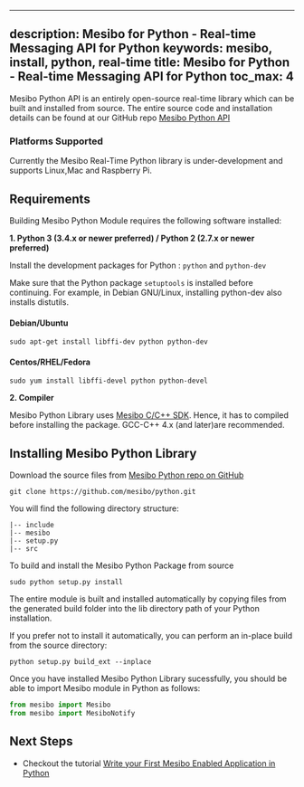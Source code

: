 
---
description: Mesibo for Python - Real-time Messaging API for Python
keywords: mesibo, install, python, real-time
title: Mesibo for Python - Real-time Messaging API for Python
toc_max: 4
---

Mesibo Python API is an entirely open-source real-time library which can be built and installed from source. The entire source code and installation details can be found at our GitHub repo  [Mesibo Python API](https://github.com/mesibo/python)

### Platforms Supported 
Currently the Mesibo Real-Time Python library is under-development and supports Linux,Mac and Raspberry Pi.

## Requirements 

Building Mesibo Python Module requires the following software installed:

**1. Python 3 (3.4.x or newer preferred) / Python 2 (2.7.x or newer preferred)**

Install the development packages for Python : `python` and `python-dev`

Make sure that the Python package `setuptools` is installed before continuing. For example, in Debian GNU/Linux, installing python-dev also installs distutils.

#### Debian/Ubuntu
```
sudo apt-get install libffi-dev python python-dev
```
#### Centos/RHEL/Fedora
```
sudo yum install libffi-devel python python-devel 
```

**2. Compiler**

Mesibo Python Library uses [Mesibo C/C++ SDK](https://mesibo.com/documentation/install/linux/). Hence, it has to compiled before installing the package. GCC-C++ 4.x (and later)are recommended. 


## Installing Mesibo Python Library


Download the source files from [ Mesibo Python repo on GitHub](https://github.com/mesibo/python)
```
git clone https://github.com/mesibo/python.git
```
You will find the following directory structure:
```
|-- include
|-- mesibo
|-- setup.py
|-- src

```

To build and install the Mesibo Python Package from source
```
sudo python setup.py install

```
The entire module is built and installed automatically by copying files from the generated build folder into the lib directory path of your Python installation.

If you prefer not to install it automatically, you can perform an in-place build from the source directory:
```
python setup.py build_ext --inplace
```

Once you have installed Mesibo Python Library sucessfully, you should be able to import Mesibo module in Python as follows:
```python
from mesibo import Mesibo
from mesibo import MesiboNotify
```


## Next Steps
- Checkout the tutorial [Write your First Mesibo Enabled Application in Python](https://mesibo.com/documentation/tutorials/first-app/python/)
